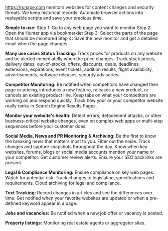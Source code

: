 https://runape.com monitors websites for content changes and security threats. We keep historical records. Automate browser actions into replayable scripts and save your precious time.

**Simple to use:**
Step 1: Go to any web page you want to monitor
Step 2: Open the Hunter app via bookmarklet
Step 3: Select the parts of the page that should be monitored
Step 4: Save the new monitor and get a detailed email when the page changes

**Many use cases**
 **Status Tracking:**
 Track prices for products on any website and be alerted immediatelly when the price changes. Track stock prices, delivery dates, out-of-stocks, offers, discounts, deals, deadlines, extensions, expirations, event tickets, audition results, flight availability, advertisements, software releases, security advisories.

 
**Competitor Monitoring:**
Be notified when competitors have changed their page or pricing, introduces a new feature, releases a new product, or cancels an existing product line. Keep tabs on what your competitors are working on and respond quickly. Track how your or your competitor website really ranks in Search Engine Results Pages.

 
**Monitor your website's health:**
Detect errors, defacement attacks, or other business-critical website changes, even on complex web apps or multi-step sequences before your customer does.

 
**Social Media, News and PR Monitoring & Archiving:**
Be the first to know the breaking news that matters most to you. Filter out the noise. Track changes and capture snapshots throughout the day. Know when key websites, forums, blogs or social media accounts mention your name or your competitor. Get customer review alerts. Ensure your SEO backlinks are present.


**Legal & Compliance Monitoring:**
Ensure compliance on key web pages. Watch for potential risk. Track changes to legislation, specifications and requirements. Cloud archiving for legal and compliance.

 
**Text Tracking:**
Record changes in articles and see the differences over time. Get notified when your favorite websites are updated or when a pre-defined keyword appear in a page.

 
**Jobs and vacancies:** 
Be notified when a new job offer or vacancy is posted.

 
**Property listings:** 
Monitoring real estate agents or aggregator sites.
